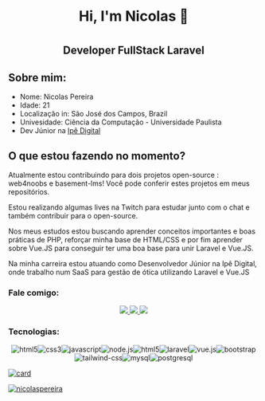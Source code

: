<div align="center">
<h1>Hi, I'm Nicolas 👋<h1>
<h2> Developer FullStack Laravel </h2>
</div>
<h2> Sobre mim: </h2>
<div>
    <ul>
        <li>
            Nome: Nicolas Pereira
        </li>
        <li>
            Idade: 21
        </li>
        <li>
            Localização in: São José dos Campos, Brazil
        </li>
        <li>
            Univesidade: Ciência da Computação - Universidade Paulista
        </li>
        <li>
            Dev Júnior na 
            <a href="https://ipe.digital/">Ipê Digital</a>
        </li>
    <ul>
</div>
<h2> O que estou fazendo no momento? </h2>
<div>
<p>
    Atualmente estou contribuindo para dois projetos open-source : web4noobs e basement-lms! Você pode conferir estes projetos em meus repositórios.
</p>
<p>
    Estou realizando algumas lives na Twitch para estudar junto com o chat e também contribuir para o open-source.
</p>
<p>
    Nos meus estudos estou buscando aprender conceitos importantes e boas práticas de PHP, reforçar minha base de HTML/CSS e por fim aprender sobre Vue.JS para conseguir ter uma boa base para unir Laravel e Vue.JS.
</p>

<p>
    Na minha carreira estou atuando como Desenvolvedor Júnior na Ipê Digital, onde trabalho num SaaS para gestão de ótica utilizando Laravel e Vue.JS
</p>
</div>
<h3> Fale comigo: </h3>
<div align="center">
    <a target='_blank' href="https://www.linkedin.com/in/nicolas-pereira/">
        <img src="https://img.shields.io/badge/LinkedIn-0077B5?style=for-the-badge&logo=linkedin&logoColor=white">
    </a>
    <a target='_blank' href="https://twitch.tv/nicolaspereiradev">
        <img src="https://img.shields.io/badge/Twitch-9146FF?style=for-the-badge&logo=twitch&logoColor=white">
    </a>
    <a target='_blank' href="https://twitter.com/devnic_">
        <img src="https://img.shields.io/badge/Twitter-1DA1F2?style=for-the-badge&logo=twitter&logoColor=white">
    </a>
</div>
<h3 align="left">Tecnologias:</h3>
<div align="center">
    <img src="https://img.shields.io/badge/HTML5-E34F26?style=for-the-badge&logo=html5&logoColor=white" alt="html5"><img src="https://img.shields.io/badge/CSS3-1572B6?style=for-the-badge&logo=css3&logoColor=white" alt="css3"><img src="https://img.shields.io/badge/JavaScript-F7DF1E?style=for-the-badge&logo=javascript&logoColor=black" alt="javascript"><img src="https://img.shields.io/badge/Node.js-43853D?style=for-the-badge&logo=node.js&logoColor=white" alt="node.js"><img src="https://img.shields.io/badge/PHP-777BB4?style=for-the-badge&logo=php&logoColor=white" alt="html5"><img src="https://img.shields.io/badge/Laravel-FF2D20?style=for-the-badge&logo=laravel&logoColor=white" alt="laravel"><img src="https://img.shields.io/badge/Vue.js-35495E?style=for-the-badge&logo=vue.js&logoColor=4FC08D" alt="vue.js"><img src="https://img.shields.io/badge/Bootstrap-563D7C?style=for-the-badge&logo=bootstrap&logoColor=white" alt="bootstrap"><img src="https://img.shields.io/badge/Tailwind_CSS-38B2AC?style=for-the-badge&logo=tailwind-css&logoColor=white" alt="tailwind-css"><img src="https://img.shields.io/badge/MySQL-00000F?style=for-the-badge&logo=mysql&logoColor=white" alt="mysql"><img src="https://img.shields.io/badge/PostgreSQL-316192?style=for-the-badge&logo=postgresql&logoColor=white" alt="postgresql">
</div>

[![card](https://github-readme-stats.vercel.app/api?username=nicolaspereira&theme=tokyonight)](https://github.com/nicolaspereira/)

[![nicolaspereira](https://github-readme-stats.vercel.app/api/top-langs/?username=nicolaspereira&hide=html&layout=compact&theme=tokyonight)](https://github.com/nicolaspereira/)